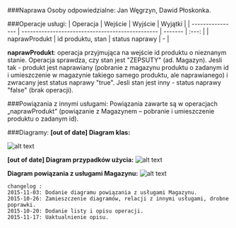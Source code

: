 ###Naprawa
Osoby odpowiedzialne: Jan Węgrzyn, Dawid Płoskonka.

###Operacje usługi:
| Operacja           | Wejście                                          | Wyjście   | Wyjątki |
| ---------------- | ------------------------------------------------ | -------   | :---: |
| naprawProdukt  | id produktu, stan | status naprawy    | -      |

**naprawProdukt**: operacja przyjmująca na wejście id produktu o nieznanym stanie. Operacja sprawdza, czy stan jest "ZEPSUTY" (ad. Magazyn). Jesli tak - produkt jest naprawiany (pobranie z magazynu produktu o zadanym id i umieszczenie w magazynie takiego samego produktu, ale naprawianego) i zwracany jest status naprawy "true". Jesli stan jest inny - status naprawy "false" (brak operacji).


###Powiązania z innymi usługami:
Powiązania zawarte są w operacjach „naprawProdukt” (powiązanie z Magazynem – pobranie i umieszczenie produktu o zadanym id).


###Diagramy:
**[out of date] Diagram klas:**

![alt text](http://funkyimg.com/i/23Qy3.png "Diagram klas usługi Naprawa")

**[out of date] Diagram przypadków użycia:**
![alt text](http://funkyimg.com/i/23Qy4.png "Diagram przypadków użycia")

**Diagram powiązania z usługami Magazynu:**
![alt text](http://funkyimg.com/i/243LU.jpg "Diagram powiązania z Magazynem")

```
changelog :
2015-11-03: Dodanie diagramu powiązania z usługami Magazynu.
2015-10-26: Zamieszczenie diagramów, relacji z innymi usługami, drobne poprawki.
2015-10-20: Dodanie listy i opisu operacji.
2015-11-17: Uaktualnienie opisu.
```
